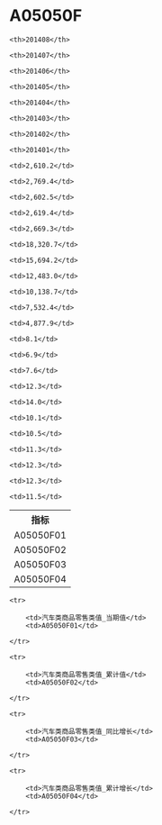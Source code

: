 A05050F
======


<table>

<tr>
    <th>指标</th>
    
    <th>201408</th>
    
    <th>201407</th>
    
    <th>201406</th>
    
    <th>201405</th>
    
    <th>201404</th>
    
    <th>201403</th>
    
    <th>201402</th>
    
    <th>201401</th>
    
</tr>


<tr>
    <td>A05050F01</td>
    
    <td>2,610.2</td>
    
    <td>2,769.4</td>
    
    <td>2,602.5</td>
    
    <td>2,619.4</td>
    
    <td>2,669.3</td>
    

</tr>

<tr>
    <td>A05050F02</td>
    
    <td>18,320.7</td>
    
    <td>15,694.2</td>
    
    <td>12,483.0</td>
    
    <td>10,138.7</td>
    
    <td>7,532.4</td>
    
    <td>4,877.9</td>
    

</tr>

<tr>
    <td>A05050F03</td>
    
    <td>8.1</td>
    
    <td>6.9</td>
    
    <td>7.6</td>
    
    <td>12.3</td>
    
    <td>14.0</td>
    

</tr>

<tr>
    <td>A05050F04</td>
    
    <td>10.1</td>
    
    <td>10.5</td>
    
    <td>11.3</td>
    
    <td>12.3</td>
    
    <td>12.3</td>
    
    <td>11.5</td>
    

</tr>


</table>

<table>
    
    <tr>

        <td>汽车类商品零售类值_当期值</td>
        <td>A05050F01</td>

    </tr>
    
    <tr>

        <td>汽车类商品零售类值_累计值</td>
        <td>A05050F02</td>

    </tr>
    
    <tr>

        <td>汽车类商品零售类值_同比增长</td>
        <td>A05050F03</td>

    </tr>
    
    <tr>

        <td>汽车类商品零售类值_累计增长</td>
        <td>A05050F04</td>

    </tr>
    
</table>